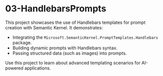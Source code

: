 # 03-HandlebarsPrompts

This project showcases the use of Handlebars templates for prompt creation with Semantic Kernel. It demonstrates:

- Integrating the `Microsoft.SemanticKernel.PromptTemplates.Handlebars` package.
- Building dynamic prompts with Handlebars syntax.
- Passing structured data (such as images) into prompts.

Use this project to learn about advanced templating scenarios for AI-powered applications.